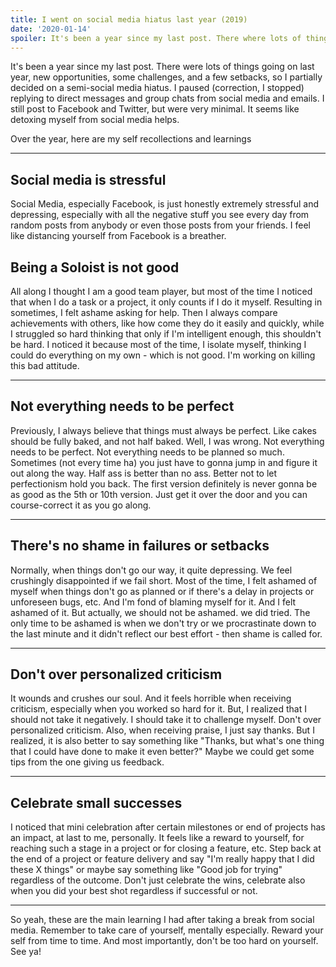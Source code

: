 ```yaml
---
title: I went on social media hiatus last year (2019)
date: '2020-01-14'
spoiler: It's been a year since my last post. There where lots of things going on last year, new opportunities, some challenges and a few setbacks, so i partially decided on a semi social media hiatus. I paused (correction, i stopped) replying on direct messages and group chats from social medi and emails. I still post to Facebook and Twitter, but were very minimal. Seems like detocing myself from social media helps.
---
```


It's been a year since my last post. There were lots of things going on last year, new opportunities, some challenges, and a few setbacks, so I partially decided on a semi-social media hiatus. I paused (correction, I stopped) replying to direct messages and group chats from social media and emails. I still post to Facebook and Twitter, but were very minimal. It seems like detoxing myself from social media helps.

Over the year, here are my self recollections and learnings

---

## Social media is stressful
Social Media, especially Facebook, is just honestly extremely stressful and depressing, especially with all the negative stuff you see every day from random posts from anybody or even those posts from your friends. I feel like distancing yourself from Facebook is a breather.

## Being a Soloist is not good
All along I thought I am a good team player, but most of the time I noticed that when I do a task or a project, it only counts if I do it myself. Resulting in sometimes, I felt ashame asking for help. Then I always compare achievements with others, like how come they do it easily and quickly, while I struggled so hard thinking that only if I'm intelligent enough, this shouldn't be hard. I noticed it because most of the time, I isolate myself, thinking I could do everything on my own - which is not good. I'm working on killing this bad attitude.

---

## Not everything needs to be perfect
Previously, I always believe that things must always be perfect. Like cakes should be fully baked, and not half baked. Well, I was wrong. Not everything needs to be perfect. Not everything needs to be planned so much. Sometimes (not every time ha) you just have to gonna jump in and figure it out along the way. Half ass is better than no ass. Better not to let perfectionism hold you back. The first version definitely is never gonna be as good as the 5th or 10th version. Just get it over the door and you can course-correct it as you go along.

---

## There's no shame in failures or setbacks
Normally, when things don't go our way, it quite depressing. We feel crushingly disappointed if we fail short. Most of the time, I felt ashamed of myself when things don't go as planned or if there's a delay in projects or unforeseen bugs, etc. And I'm fond of blaming myself for it. And I felt ashamed of it. But actually, we should not be ashamed. we did tried. The only time to be ashamed is when we don't try or we procrastinate down to the last minute and it didn't reflect our best effort - then shame is called for.

---

## Don't over personalized criticism
It wounds and crushes our soul. And it feels horrible when receiving criticism, especially when you worked so hard for it. But, I realized that I should not take it negatively. I should take it to challenge myself. Don't over personalized criticism. Also, when receiving praise, I just say thanks. But I realized, it is also better to say something like "Thanks, but what's one thing that I could have done to make it even better?" Maybe we could get some tips from the one giving us feedback.

---

## Celebrate small successes
I noticed that mini celebration after certain milestones or end of projects has an impact, at last to me, personally. It feels like a reward to yourself, for reaching such a stage in a project or for closing a feature, etc. Step back at the end of a project or feature delivery and say "I'm really happy that I did these X things" or maybe say something like "Good job for trying" regardless of the outcome. Don't just celebrate the wins, celebrate also when you did your best shot regardless if successful or not.

---

So yeah, these are the main learning I had after taking a break from social media. Remember to take care of yourself, mentally especially. Reward your self from time to time. And most importantly, don't be too hard on yourself. See ya!